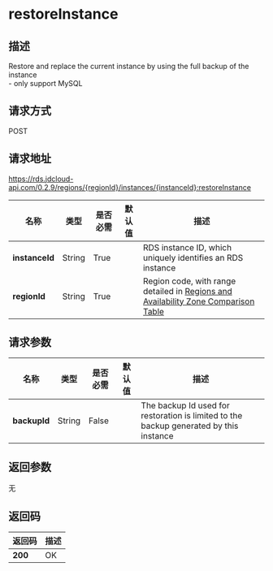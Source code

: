 # restoreInstance


## 描述
Restore and replace the current instance by using the full backup of the instance<br>- only support MySQL

## 请求方式
POST

## 请求地址
https://rds.jdcloud-api.com/0.2.9/regions/{regionId}/instances/{instanceId}:restoreInstance

|名称|类型|是否必需|默认值|描述|
|---|---|---|---|---|
|**instanceId**|String|True| |RDS instance ID, which uniquely identifies an RDS instance|
|**regionId**|String|True| |Region code, with range detailed in [Regions and Availability Zone Comparison Table](../Enum-Definitions/Regions-AZ.md)|

## 请求参数
|名称|类型|是否必需|默认值|描述|
|---|---|---|---|---|
|**backupId**|String|False| |The backup Id used for restoration is limited to the backup generated by this instance|


## 返回参数
无


## 返回码
|返回码|描述|
|---|---|
|**200**|OK|
